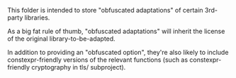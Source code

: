 This folder is intended to store "obfuscated adaptations" of certain 3rd-party libraries.

As a big fat rule of thumb, "obfuscated adaptations" will inherit the license of the original library-to-be-adapted. 

In addition to providing an "obfuscated option", they're also likely to include constexpr-friendly versions of the relevant functions (such as constexpr-friendly cryptography in tls/ subproject). 

